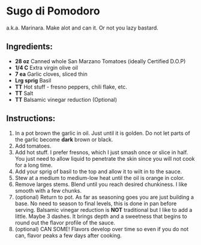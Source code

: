 # Sugo di Pomodoro
a.k.a. Marinara. Make alot and can it. Or not you lazy bastard.

## Ingredients:
- **28 oz** Canned whole San Marzano Tomatoes (ideally Certified D.O.P)
- **1/4 C** Extra virgin olive oil
- **7 ea** Garlic cloves, sliced thin
- **Lrg sprig** Basil
- **TT** Hot stuff - fresno peppers, chili flake, etc.
- **TT** Salt
- **TT** Balsamic vinegar reduction (Optional)
  
## Instructions:
1. In a pot brown the garlic in oil. Just until it is golden. Do not let parts of the garlic become **dark** brown or black.
2. Add tomatoes. 
3. Add hot stuff. I prefer fresnos, which I just smash once or slice in half. You just need to allow liquid to penetrate the skin since you will not cook for a long time.
4. Add your sprig of basil to the top and allow it to wilt in to the sauce.
5. Stew at a medium to medium-low heat until the oil is orange in color.
6. Remove larges stems. Blend until you reach desired chunkiness. I like smooth with a few chunks.
7. (optional) Return to pot. As far as seasoning goes you are just building a base. No need to season to final levels, this is done in pan before serving. Balsamic vinegar reduction is **NOT** traditional but I like to add a little. Maybe 3 dashes. It brings depth and a sweetness that begins to round out the flavor profile of the sauce.
8. (optional) CAN SOME! Flavors develop over time so even if you do not can, flavor peaks a few days after cooking.
